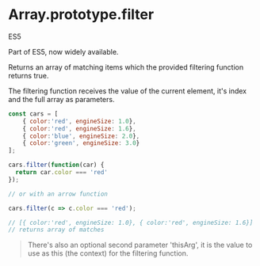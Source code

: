 # Array.prototype.filter

<div class="spec es5">ES5</div>

Part of ES5, now widely available.

Returns an array of matching items which the provided filtering function returns true.

The filtering function receives the value of the current element, it's index and the full array as parameters.

```javascript
const cars = [
    { color:'red', engineSize: 1.0},
    { color:'red', engineSize: 1.6},
    { color:'blue', engineSize: 2.0},
    { color:'green', engineSize: 3.0}
];

cars.filter(function(car) {
  return car.color === 'red'
});

// or with an arrow function

cars.filter(c => c.color === 'red');

// [{ color:'red', engineSize: 1.0}, { color:'red', engineSize: 1.6}]
// returns array of matches
```

> There's also an optional second parameter 'thisArg', it is the value to use as this (the context) for the filtering function.
